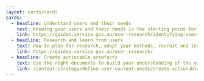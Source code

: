 ```yaml
---
layout: cards/cards
cards:
  - headline: Understand users and their needs
    text: Knowing your users and their needs is the starting point for any product or service.
    link: https://guides.service.gov.au/user-research/identifying-users-needs/
  - headline: Research and learn from users
    text: How to plan for research, adapt your methods, recruit and interview, and analyse what you learn.
    link: https://guides.service.gov.au/user-research/
  - headline: Create actionable artefacts 
    text: Use the right documents to build your understanding of the user and communicate what you know. 
    link: /content-strategy/define-user-content-needs/create-actionable-artefacts/
---
```

